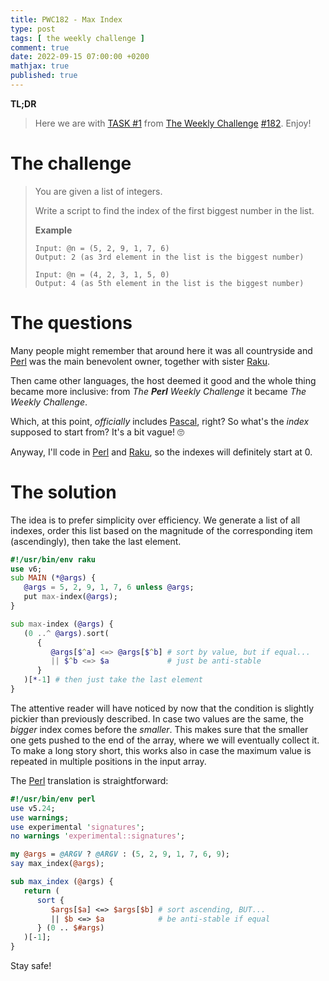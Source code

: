 ```yaml
---
title: PWC182 - Max Index
type: post
tags: [ the weekly challenge ]
comment: true
date: 2022-09-15 07:00:00 +0200
mathjax: true
published: true
---
```


**TL;DR**

> Here we are with [TASK #1][] from [The Weekly Challenge][]
> [#182][]. Enjoy!

# The challenge

> You are given a list of integers.
>
> Write a script to find the index of the first biggest number in the
> list.
>
> **Example**
>
>     Input: @n = (5, 2, 9, 1, 7, 6)
>     Output: 2 (as 3rd element in the list is the biggest number)
>
>     Input: @n = (4, 2, 3, 1, 5, 0)
>     Output: 4 (as 5th element in the list is the biggest number)

# The questions

Many people might remember that around here it was all countryside and
[Perl][] was the main benevolent owner, together with sister [Raku][].

Then came other languages, the host deemed it good and the whole thing
became more inclusive: from *The **Perl** Weekly Challenge* it became
*The Weekly Challenge*.

Which, at this point, *officially* includes [Pascal][], right? So what's
the *index* supposed to start from? It's a bit vague! 🙄

Anyway, I'll code in [Perl][] and [Raku][], so the indexes will
definitely start at 0.


# The solution

The idea is to prefer simplicity over efficiency. We generate a list of
all indexes, order this list based on the magnitude of the corresponding
item (ascendingly), then take the last element.

```raku
#!/usr/bin/env raku
use v6;
sub MAIN (*@args) {
   @args = 5, 2, 9, 1, 7, 6 unless @args;
   put max-index(@args);
}

sub max-index (@args) {
   (0 ..^ @args).sort(
      {
         @args[$^a] <=> @args[$^b] # sort by value, but if equal...
         || $^b <=> $a             # just be anti-stable
      }
   )[*-1] # then just take the last element
}
```

The attentive reader will have noticed by now that the condition is
slightly pickier than previously described. In case two values are the
same, the *bigger* index comes before the *smaller*. This makes sure
that the smaller one gets pushed to the end of the array, where we will
eventually collect it. To make a long story short, this works also in
case the maximum value is repeated in multiple positions in the input
array.

The [Perl][] translation is straightforward:


```perl
#!/usr/bin/env perl
use v5.24;
use warnings;
use experimental 'signatures';
no warnings 'experimental::signatures';

my @args = @ARGV ? @ARGV : (5, 2, 9, 1, 7, 6, 9);
say max_index(@args);

sub max_index (@args) {
   return (
      sort {
         $args[$a] <=> $args[$b] # sort ascending, BUT...
         || $b <=> $a            # be anti-stable if equal
      } (0 .. $#args)
   )[-1];
}
```

Stay safe!

[The Weekly Challenge]: https://theweeklychallenge.org/
[#182]: https://theweeklychallenge.org/blog/perl-weekly-challenge-182/
[TASK #1]: https://theweeklychallenge.org/blog/perl-weekly-challenge-182/#TASK1
[Perl]: https://www.perl.org/
[Raku]: https://raku.org/
[Pascal]: https://en.wikipedia.org/wiki/Pascal_(programming_language)
